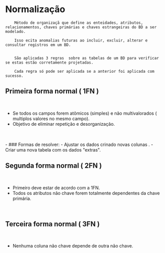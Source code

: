 # Normalização

        Método de organizaçã que define as enteidades, atributos, relacionamentos, chaves primárias e chaves estrangeiras do BD a ser modelado.

        Isso ecita anomalias futuras ao incluir, excluir, alterar e consultar registros em um BD.


        São aplicadas 3 regras  sobre as tabelas de um BD para verificar se estas estão corretamente projetadas.

        Cada regra só pode ser aplicada se a anterior foi aplicada com sucesso.

## Primeira forma normal ( 1FN )
<br>

- Se todos os campos forem atômicos (simples) e não multivalorados ( multiplos valores no mesmo campo).
- Objetivo de eliminar repetição e desorganização.
<br>
<br>
- ### Formas de resolver:
     - Ajustar os dados crinado novas colunas .
     - Criar uma nova tabela com os dados "extras".

<br>

## Segunda forma normal ( 2FN )
<br>

- Primeiro deve estar de acordo com a 1FN.
- Todos os atributos não chave forem totalmente dependentes da chave primária.

<br>

## Terceira forma normal ( 3FN )
<br>

- Nenhuma coluna não chave depende de outra não chave.


